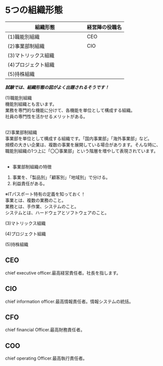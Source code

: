 # 5つの組織形態

|組織形態　　　　　　　　　　　|経営陣の役職名|
|-----------|------------|
|(1)職能別組織    |CEO        |
|(2)事業部制組織  |CIO        |
|(3)マトリックス組織 |
|(4)プロジェクト組織 |
|(5)持株組織

***試験では、組織形態の図がよく出題されるそうです！***

(1)職能別組織<br>
機能別組織とも言います。<br>
業務を専門的な機能に分けて、各機能を単位として構成する組織。<br>
社員の専門性を活かせるメリットがある。<br><br>


(2)事業部制組織<br>
事業部を単位として構成する組織です。「国内事業部」「海外事業部」など。<br>
規模の大きい企業は、複数の事業を展開している場合があります。そんな時に、職能別組織の1つ上に「〇〇事業部」という階層を増やして表現されています。<br><br>

- 事業部制組織の特徴<br>
1. 事業を、「製品別」「顧客別」「地域別」で分ける。
1. 利益責任がある。

※ITパスポート特有の定義を知っておく！<br>
事業とは、複数の業務のこと。<br>
業務とは、手作業、システムのこと。<br>
システムとは、ハードウェアとソフトウェアのこと。<br>

(3)マトリックス組織


(4)プロジェクト組織


(5)持株組織



## CEO
chief executive officer.最高経営責任者。社長を指します。


## CIO
chief information officer.最高情報責任者。情報システムの統括。

## CFO
chief financial Officer.最高財務責任者。


## COO
chief operating Officer.最高執行責任者。
